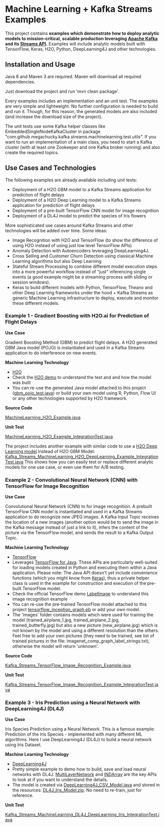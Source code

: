 # Machine Learning + Kafka Streams Examples

This project contains **examples which demonstrate how to deploy analytic models to mission-critical, scalable production leveraging [Apache Kafka](https://kafka.apache.org/) and its [Streams API](docs.confluent.io/current/streams/index.html).**
Examples will include analytic models built with TensorFlow, Keras, H2O, Python, DeepLearning4J and other technologies.

## Installation and Usage
Java 8 and Maven 3 are required. Maven will download all required dependencies.

Just download the project and run 'mvn clean package'.

Every examples includes an implementation and an unit test. The examples are very simple and lightweight. No further configuration is needed to build and run it. Though, for this reason, the generated models are also included (and increase the download size of the project).

The unit tests use some Kafka helper classes like EmbeddedSingleNodeKafkaCluster in package "com.github.megachucky.kafka.streams.machinelearning.test.utils". If you want to run an implementation of a main class, you need to start a Kafka cluster (with at least one Zookeeper and one Kafka broker running) and also create the required topics.

## Use Cases and Technologies
The following examples are already available including unit tests:
* Deployment of a H2O GBM model to a Kafka Streams application for prediction of flight delays
* Deployment of a H2O Deep Learning model to a Kafka Streams application for prediction of flight delays
* Deployment of a pre-built TensorFlow CNN model for image recognition
* Deployment of a DL4J model to predict the species of Iris flowers

More sophisticated use cases around Kafka Streams and other technologies will be added over time. Some ideas:
* Image Recognition with H2O and TensorFlow (to show the difference of using H2O instead of using just low level TensorFlow APIs)
* Anomaly Detection with Autoencoders leveraging DeepLearning4J.
* Cross Selling and Customer Churn Detection using classical Machine Learning algorithms but also Deep Learning
* Stateful Stream Processing to combine different model execution steps into a more powerful workflow instead of "just" inferencing single events (a good example might be a streaming process with sliding or session windows).
* Keras to build different models with Python, TensorFlow, Theano and other Deep Learning frameworks under the hood + Kafka Streams as generic Machine Learning infrastructure to deploy, execute and monitor these different models.

### Example 1 - Gradient Boosting with H2O.ai for Prediction of Flight Delays
**Use Case**

Gradient Boosting Method (GBM) to predict flight delays.
A H2O generated GBM Java model (POJO) is instantiated and used in a Kafka Streams application to do interference on new events.

**Machine Learning Technology**
* [H2O](https://www.h2o.ai)
* Check the [H2O demo](https://github.com/h2oai/h2o-2/wiki/Hacking-Airline-DataSet-with-H2O) to understand the test and and how the model was built
* You can re-use the generated Java model attached to this project ([gbm_pojo_test.java](https://github.com/kaiwaehner/kafka-streams-machine-learning-examples/blob/master/src/main/java/com/github/megachucky/kafka/streams/machinelearning/models/gbm_pojo_test.java)) or build your own model using R, Python, Flow UI or any other technologies supported by H2O framework.

**Source Code**

[MachineLearning_H2O_Example.java](https://github.com/kaiwaehner/kafka-streams-machine-learning-examples/blob/master/src/main/java/com/github/megachucky/kafka/streams/machinelearning/Kafka_Streams_MachineLearning_H2O_GBM_Example.java)

**Unit Test**

[MachineLearning_H2O_Example_IntegrationTest.java](https://github.com/kaiwaehner/kafka-streams-machine-learning-examples/blob/master/src/test/java/com/github/megachucky/kafka/streams/machinelearning/test/Kafka_Streams_MachineLearning_H2O_GBM_Example_IntegrationTest.java)

The project includes another example with similar code to use a [H2O Deep Learning model](https://github.com/kaiwaehner/kafka-streams-machine-learning-examples/blob/master/src/main/java/com/github/megachucky/kafka/streams/machinelearning/models/deeplearning_fe7c1f02_08ec_4070_b784_c2531147e451.java) instead of H2O GBM Model: [Kafka_Streams_MachineLearning_H2O_DeepLearning_Example_IntegrationTest.java](https://github.com/kaiwaehner/kafka-streams-machine-learning-examples/blob/master/src/test/java/com/github/megachucky/kafka/streams/machinelearning/test/Kafka_Streams_MachineLearning_H2O_DeepLearning_Example_IntegrationTest.java)
This shows how you can easily test or replace different analytic models for one use case, or even use them for A/B testing.

### Example 2 - Convolutional Neural Network (CNN) with TensorFlow for Image Recognition
**Use Case**

Convolutional Neural Network (CNN) to for image recognition.
A prebuilt TensorFlow CNN model is instantiated and used in a Kafka Streams application to do recognize new JPEG images. A Kafka Input Topic receives the location of a new images (another option would be to send the image in the Kafka message instead of just a link to it), infers the content of the picture via the TensorFlow model, and sends the result to a Kafka Output Topic.

**Machine Learning Technology**
* [TensorFlow](https://www.tensorflow.org/)
* Leverages [TensorFlow for Java](https://www.tensorflow.org/install/install_java). These APIs are particularly well-suited for loading models created in Python and executing them within a Java application. Please note: The Java API doesn't yet include convenience functions (which you might know from [Keras](https://keras.io/)), thus a private helper class is used in the example for construction and execution of the pre-built TensorFlow model.
* Check the official TensorFlow demo [LabelImage](https://github.com/kaiwaehner/tensorflow/blob/r1.3/tensorflow/java/src/main/java/org/tensorflow/examples/LabelImage.java) to understand this image recognition example
* You can re-use the pre-trained TensorFlow model attached to this project [tensorflow_inception_graph.pb](http://arxiv.org/abs/1512.00567) or add your own model.
* The 'images' folder contains models which were used for training the model (trained_airplane_1.jpg, trained_airplane_2.jpg, trained_butterfly.jpg) but also a new picture (new_airplane.jpg) which is not known by the model and using a different resolution than the others. Feel free to add your own pictures (they need to be trained, see list of trained pictures in the file: imagenet_comp_graph_label_strings.txt), otherwise the model will return 'unknown'.

**Source Code**

[Kafka_Streams_TensorFlow_Image_Recognition_Example.java](https://github.com/kaiwaehner/kafka-streams-machine-learning-examples/blob/master/src/main/java/com/github/megachucky/kafka/streams/machinelearning/Kafka_Streams_TensorFlow_Image_Recognition_Example.java)

**Unit Test**

[Kafka_Streams_TensorFlow_Image_Recognition_Example_IntegrationTest.java](https://github.com/kaiwaehner/kafka-streams-machine-learning-examples/blob/master/src/test/java/com/github/megachucky/kafka/streams/machinelearning/test/Kafka_Streams_TensorFlow_Image_Recognition_Example_IntegrationTest.java)

### Example 3 - Iris Prediction using a Neural Network with DeepLearning4J (DL4J)
**Use Case**

Iris Species Prediction using a Neural Network.
This is a famous example: Prediction of the Iris Species - implemented with many different ML algorithms. Here I use DeepLearning4J (DL4J) to build a neural network using Iris Dataset.

**Machine Learning Technology**
* [DeepLearning4J](https://deeplearning4j.org)
* Pretty simple example to demo how to build, save and load neural networks with DL4J. [MultiLayerNetwork](https://deeplearning4j.org/doc/org/deeplearning4j/nn/multilayer/MultiLayerNetwork.html) and [INDArray](http://nd4j.org/doc/org/nd4j/linalg/api/ndarray/INDArray.html) are the key APIs to look at if you want to understand the details.
* The model is created via [DeepLearning4J_CSV_Model.java](https://github.com/kaiwaehner/kafka-streams-machine-learning-examples/blob/master/src/main/java/com/github/megachucky/kafka/streams/machinelearning/models/DeepLearning4J_CSV_Model.java) and stored in the resources: [DL4J_Iris_Model.zip](https://github.com/kaiwaehner/kafka-streams-machine-learning-examples/tree/master/src/main/resources/generatedModels/DL4J). No need to re-train, just for reference.

**Unit Test**

[Kafka_Streams_MachineLearning_DL4J_DeepLearning_Iris_IntegrationTest.java](https://github.com/kaiwaehner/kafka-streams-machine-learning-examples/blob/master/src/test/java/com/github/megachucky/kafka/streams/machinelearning/test/Kafka_Streams_MachineLearning_DL4J_DeepLearning_Iris_IntegrationTest.java)
